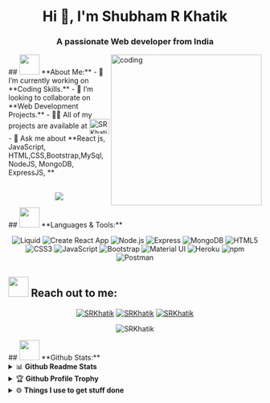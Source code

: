 <h1 align="center">Hi 👋, I'm Shubham R Khatik</h1>
<h3 align="center">A passionate Web developer from India</h3>
<img align="right" alt="coding" width="300" src="https://images.squarespace-cdn.com/content/v1/5769fc401b631bab1addb2ab/1541580611624-TE64QGKRJG8SWAIUS7NS/ke17ZwdGBToddI8pDm48kPoswlzjSVMM-SxOp7CV59BZw-zPPgdn4jUwVcJE1ZvWQUxwkmyExglNqGp0IvTJZamWLI2zvYWH8K3-s_4yszcp2ryTI0HqTOaaUohrI8PI6FXy8c9PWtBlqAVlUS5izpdcIXDZqDYvprRqZ29Pw0o/coding-freak.gif">
## <img src="https://media.giphy.com/media/WUlplcMpOCEmTGBtBW/giphy.gif" width="40"> **About Me:**
- 🔭 I’m currently working on **Coding Skills.**
- 👯 I’m looking to collaborate on **Web Development Projects.**
- 👨‍💻 All of my projects are available at <a href="https://github.com/SRKhatik?tab=repositories" target="blank"><img align="center" src="https://raw.githubusercontent.com/rahuldkjain/github-profile-readme-generator/master/src/images/icons/Social/github.svg" alt="SRKhatik" height="30" width="40" /></a>
- 💬 Ask me about **React js, JavaScript, HTML,CSS,Bootstrap,MySql, NodeJS, MongoDB, ExpressJS, **
<br/>
<br/>
<p align="center">
   <img align="center" src="https://github-readme-streak-stats.herokuapp.com/?user=SRKhatik&theme=radical&hide_border=true"/>
</p>
## <img src="https://media.giphy.com/media/j2pOGeGYKe2xCCKwfi/giphy.gif" width="40"> **Languages & Tools:**
<p align="center">
  <img src="https://img.shields.io/static/v1?style=for-the-badge&label=Liquid&message=09D3AC&logoColor" alt="Liquid">
  <img src="https://img.shields.io/static/v1?style=for-the-badge&message=React&color=222222&logo=Create+React+App&logoColor=09D3AC&label=" alt="Create React App">
  <img src="https://img.shields.io/static/v1?style=for-the-badge&message=Node.js&color=339933&logo=Node.js&logoColor=FFFFFF&label=" alt="Node.js">
  <img src="https://img.shields.io/static/v1?style=for-the-badge&message=Express&color=000000&logo=Express&logoColor=FFFFFF&label=" alt="Express">
  <img src="https://img.shields.io/static/v1?style=for-the-badge&message=MongoDB&color=47A248&logo=MongoDB&logoColor=FFFFFF&label=" alt="MongoDB">
  <img src="https://img.shields.io/badge/HTML5-E34F26?style=for-the-badge&logo=html5&logoColor=white" alt="HTML5">
  <img src="https://img.shields.io/badge/CSS3-1572B6?style=for-the-badge&logo=css3&logoColor=white" alt="CSS3">
  <img src="https://img.shields.io/badge/JavaScript-F7DF1E?style=for-the-badge&logo=javascript&logoColor=black" alt="JavaScript">
  <img src="https://img.shields.io/badge/Bootstrap-563D7C?style=for-the-badge&logo=bootstrap&logoColor=white" alt="Bootstrap">
  <img src="https://img.shields.io/badge/Material--UI-0081CB?style=for-the-badge&logo=material-ui&logoColor=white" alt="Material UI">
  <img src="https://img.shields.io/badge/Heroku-430098?style=for-the-badge&logo=heroku&logoColor=white" alt="Heroku">
  <img src="https://img.shields.io/static/v1?style=for-the-badge&message=npm&color=CB3837&logo=npm&logoColor=FFFFFF&label=" alt="npm">
  <img src="https://img.shields.io/badge/Postman-FF6C37?style=for-the-badge&logo=Postman&logoColor=white" alt="Postman">
</p>

## <img src="https://media.giphy.com/media/LnQjpWaON8nhr21vNW/giphy.gif" width="40"> **Reach out to me:** ️
<p align="center">	
<a href="https://www.linkedin.com/in/shubham-khatik-4a21a9203/" target="_blank"><img align="center" src="https://img.shields.io/badge/-LinkedIn-0e76a8?style=flat-square&logo=Linkedin&logoColor=white" alt="SRKhatik" /></a>
<a href="https://github.com/SRKhatik" target="_blank"><img align="center" src="https://img.shields.io/badge/Website-3b5998?style=flat-square&logo=google-chrome&logoColor=white" alt="SRKhatik" /></a>
<a href="khatikshubham1995@gmail.com" target="_blank"><img align="center" src="https://img.shields.io/badge/-Gmail-EA4335?style=flat-square&logo=Gmail&logoColor=white" alt="SRKhatik" /></a>
<p align="center">
<img align="center" src="https://komarev.com/ghpvc/?username=SRKhatik" alt="SRKhatik" />
</p>
## <img src="https://media.giphy.com/media/ZCN6F3FAkwsyOGU2RS/giphy.gif" width="40"> **Github Stats:**
<details>
  <summary>📊 <b>Github Readme Stats</b></summary>
 <br />
 <p align="center">
  <a href="https://github.com/SRKhatik">
   <img width="430" align="center" src="https://github-readme-stats.vercel.app/api?username=SRKhatik&show_icons=true&theme=radical&count_private=true">
  </a>
  <a href="https://github.com/SRKhatik/github-readme-stats">
    <img align="center" src="https://github-readme-stats.anuraghazra1.vercel.app/api/top-langs/?username=SRKhatik&layout=compact&theme=radical&langs_count=6" />
  </a>
 </p>
</details>
<details>
 <summary>🏆 <b>Github Profile Trophy</b></summary>
 <br />
 <p align="center">
  <a href="https://github.com/ryo-ma/github-profile-trophy">
   <img src="https://github-profile-trophy.vercel.app/?username=SRKhatik&column=8&theme=darkhub"/>
  </a>
 </p>
</details>
<details>
  <br />
  <summary>⚙️ <b> Things I use to get stuff done</b></summary>
  	<ul>
  	   <li><b>OS:</b> Ubuntu / Windows  </li>
	     <li><b>Code Editor:</b> VSCode - The best editor out there.</li>
	     <li><b>To Stay Updated:</b> Linkedin </li>
	    <br />
	</ul>
</details>
